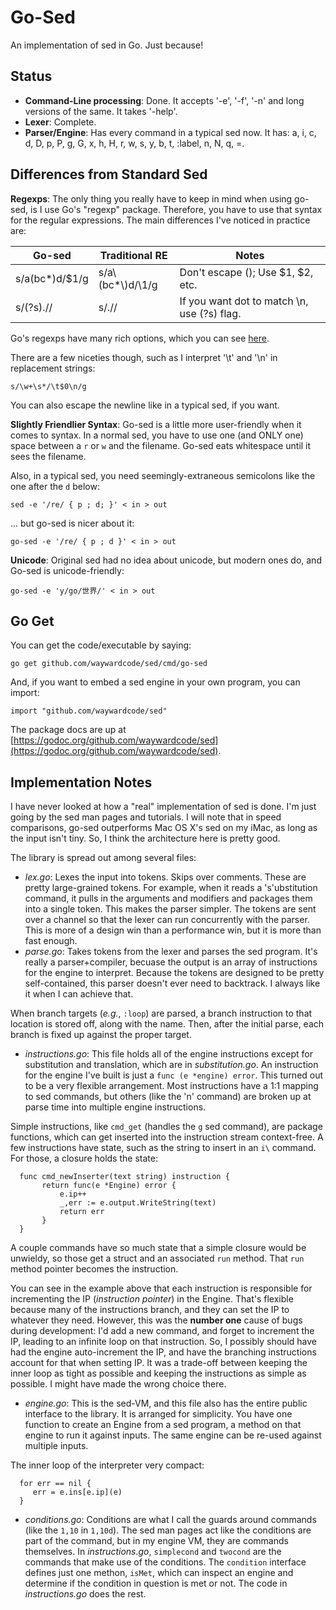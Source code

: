 # Go-Sed 

An implementation of sed in Go.  Just because!

## Status

  * __Command-Line processing__:  Done. It accepts '-e', '-f', '-n' and long
versions of the same. It takes '-help'.
  * __Lexer__: Complete.
  * __Parser/Engine__:  Has every command in a typical sed now. 
 It has:  a\, i\, c\, d, D, p, P, g, G, x, h, H, r, w, s, y, b, t, :label, n, N, q, =.

## Differences from Standard Sed

__Regexps__: The only thing you really have to keep in mind when using 
go-sed, is I use Go's "regexp" package. Therefore, you have to use that 
syntax for the regular expressions.  The main differences I've noticed 
in practice are: 

| Go-sed          |  Traditional RE   | Notes                             |
| --------------- | ----------------- | --------------------------------- |
|  s/a(bc*)d/$1/g |  s/a\\(bc*\\)d/\1/g | Don't escape (); Use $1, $2, etc. |
|  s/(?s).//      |  s/.//            | If you want dot to match \n, use (?s) flag.  |

Go's regexps have many rich options, which you can see [here](https://github.com/google/re2/wiki/Syntax).

There are a few niceties though, such as I interpret '\t' and '\n' in 
replacement strings:

    s/\w+\s*/\t$0\n/g

You can also escape the newline like in a typical sed, if you want.

__Slightly Friendlier Syntax__: Go-sed is a little more user-friendly when it comes to
syntax.  In a normal sed, you have to use one (and ONLY one)
space between a `r` or `w` and the filename. Go-sed eats whitespace until it
sees the filename.

Also, in a typical sed, you need seemingly-extraneous semicolons like the one after the `d` below: 

    sed -e '/re/ { p ; d; }' < in > out

... but go-sed is nicer about it:

    go-sed -e '/re/ { p ; d }' < in > out 

__Unicode__: Original sed had no idea about unicode, but modern ones do, and 
Go-sed is unicode-friendly:

    go-sed -e 'y/go/世界/' < in > out

## Go Get

You can get the code/executable by saying:

    go get github.com/waywardcode/sed/cmd/go-sed

And, if you want to embed a sed engine in your own program, you can import:

    import "github.com/waywardcode/sed"

The package docs are up at [https://godoc.org/github.com/waywardcode/sed](https://godoc.org/github.com/waywardcode/sed).

## Implementation Notes

I have never looked at how a "real" implementation of sed is done. I'm just
going by the sed man pages and tutorials.  I will note that in speed comparisons, 
go-sed outperforms Mac OS X's sed on my iMac, as long as the input isn't tiny.  So, I
think the architecture here is pretty good.

The library is spread out among several files:

  * _lex.go_: Lexes the input into tokens. Skips over comments. These are pretty
  large-grained tokens. For example, when it reads a 's'ubstitution command, it
  pulls in the arguments and modifiers and packages them into a single token.  This makes
  the parser simpler.  The tokens are sent over a channel so that the lexer can run concurrently
  with the parser. This is more of a design win than a performance win, but it is more than
  fast enough.
  * _parse.go_: Takes tokens from the lexer and parses the sed program. It's really a
  parser+compiler, becuase the output is an array of instructions for the engine to 
  interpret.  Because the tokens are designed to be pretty self-contained, this parser
  doesn't ever need to backtrack.  I always like it when I can achieve that.

  When branch targets (_e.g._, `:loop`) are parsed, a branch instruction to that location is
  stored off, along with the name.  Then, after the initial parse, each branch
  is fixed up against the proper target.

  * _instructions.go_: This file holds all of the engine instructions except for substitution and 
  translation, which are in _substitution.go_.  An instruction for the engine I've built is just a 
  `func (e *engine) error`.   This turned out to be a very flexible arrangement.  Most instructions
  have a 1:1 mapping to sed commands, but others (like the 'n' command) are broken up at parse time
  into multiple engine instructions.

  Simple instructions, like `cmd_get` (handles the `g` sed command), are package functions, which
  can get inserted into the instruction stream context-free.  A few instructions have state, such
  as the string to insert in an `i\` command. For those, a closure holds the state:

      func cmd_newInserter(text string) instruction {
           return func(e *Engine) error {
               e.ip++
               _,err := e.output.WriteString(text)
               return err
           }
      }
  
  A couple commands have so much state that a simple closure would be unwieldy, so those get a struct
  and an associated `run` method. That `run` method pointer becomes the instruction.

  You can see in the example above that each instruction is responsible for incrementing the IP (_instruction pointer_)
  in the Engine. That's flexible because many of the instructions branch, and they can set the IP to whatever
  they need. However, this was the __number one__ cause of bugs during development: I'd add a new command, and forget
  to increment the IP, leading to an infinite loop on that instruction.  So, I possibly should have had the 
  engine auto-increment the IP, and have the branching instructions account for that when setting IP.  It was a
  trade-off between keeping the inner loop as tight as possible and keeping the instructions as simple as 
  possible.  I might have made the wrong choice there. 

  * _engine.go_: This is the sed-VM, and this file also has the entire public interface to the library. It 
  is arranged for simplicity. You have one function to create an Engine from a sed program, a method on that
  engine to run it against inputs.  The same engine can be re-used against multiple inputs. 

  The inner loop of the interpreter very compact:

      for err == nil {
         err = e.ins[e.ip](e)
      }

  * _conditions.go_: Conditions are what I call the guards around commands (like the `1,10` in `1,10d`). The
  sed man pages act like the conditions are part of the command, but in my engine VM, they are commands themselves.
  In _instructions.go_, `simplecond` and `twocond` are the commands that make use of the conditions.  The `condition`
  interface defines just one methon, `isMet`, which can inspect an engine and determine if the condition in question
  is met or not. The code in _instructions.go_ does the rest.
   

